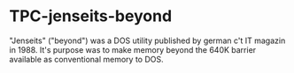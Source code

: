 # TPC-jenseits-beyond
"Jenseits" ("beyond") was a DOS utility published by german c't IT magazin in 1988. It's purpose was to make memory beyond the 640K barrier available as conventional memory to DOS.
